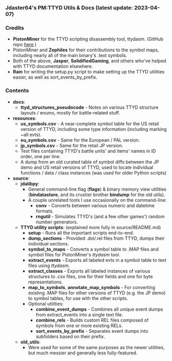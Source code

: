 ### Jdaster64's PM:TTYD Utils & Docs (latest update: 2023-04-07)

### Credits
* **PistonMiner** for the TTYD scripting disassembly tool, ttydasm. (GitHub repo [here](https://github.com/PistonMiner/ttyd-tools).)
* PistonMiner and **Zephiles** for their contributions to the symbol maps, including nearly all of the main binary's .text symbols.
* Both of the above, **Jasper**, **SolidifiedGaming**, and others who've helped with TTYD documentation elsewhere.
* **Rain** for writing the setup.py script to make setting up the TTYD utilities easier, as well as sort_events_by_prefix.

### Contents
* **docs**:
  * **ttyd_structures_pseudocode** - Notes on various TTYD structure layouts / enums, mostly for battle-related stuff.
* **resources**:
  * **us_symbols.csv** - A near-complete symbol table for the US retail version of TTYD, including some type information (including marking ~all evts).
  * **eu_symbols.csv** - Same for the European / PAL version.
  * **jp_symbols.csv** - Same for the retail JP version.
  * Text files containing TTYD's battle units' and items' names in ID order, one per line.
  * A dump from an old curated table of symbol diffs between the JP demo and US retail versions of TTYD, used to locate individual functions / data / class instances (was used for older Python scripts)
* **source**:
  * **jdalibpy**:
    * General command-line flag (**flags**) & binary memory view utilities (**bindatastore**, and its crustier brother **bindump** for the old utils).
    * A couple unrelated tools I use occasionally on the command-line:
      * **conv** - Converts between various numeric and datetime formats.
      * **rngutil** - Simulates TTYD's (and a few other games') random number generators.
  * **TTYD utility scripts**: (explained more fully in source/README.md)
    * **setup** - Runs all the important scripts end-to-end.
    * **dump_sections** - Provided .dol/.rel files from TTYD, dumps their individual sections.
    * **symbol_to_maps** - Converts a symbol table to .MAP files and symbol files for PistonMiner's *ttydasm* tool.
    * **extract_events** - Exports all labeled evts in a symbol table to text files using *ttydasm*.
    * **extract_classes** - Exports all labeled instances of various structures to .csv files, one for their fields and one for byte representations.
    * **map_to_symbols**, **annotate_map_symbols** - For converting existing .MAP files for other versions of TTYD (e.g. the JP demo) to symbol tables, for use with the other scripts.
    * Optional utilities:
      * **combine_event_dumps** - Combines all unique event dumps from extract_events into a single text file.
      * **combine_rels** - Builds custom REL files composed of symbols from one or more existing RELs.
      * **sort_events_by_prefix** - Separates event dumps into subfolders based on their prefix.
  * **old_utils**:
    * Were used for some of the same purposes as the newer utilities, but much messier and generally less fully-featured.